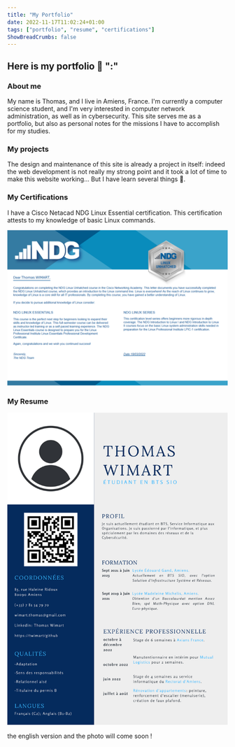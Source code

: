 ```yaml
---
title: "My Portfolio"
date: 2022-11-17T11:02:24+01:00
tags: ["portfolio", "resume", "certifications"]
ShowBreadCrumbs: false
---
```



## Here is my portfolio 📑 ":" ##

### About me ###

My name is Thomas, and I live in Amiens, France. I'm currently a computer science student, and I'm very interested in computer network administration, as well as in cybersecurity.
This site serves me as a portfolio, but also as personal notes for the missions I have to accomplish for my studies.

### My projects ###

The design and maintenance of this site is already a project in itself: indeed the web development is not really my strong point and it took a lot of time to make this website working... But I have learn several things 🙂.

### My Certifications ###

I have a Cisco Netacad NDG Linux Essential certification. This certification attests to my knowledge of basic Linux commands.

![certif linux](/images/certif-linux.png)

### My Resume ###

![cv](/images/cv.png)

the english version and the photo will come soon !
